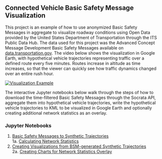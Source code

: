 ## Connected Vehicle Basic Safety Message Visualization

This project is an example of how to use anonymized Basic Safety Messages in aggregate to visualize roadway conditions using Open Data provided by the United States Department of Transportation through the ITS Public Data Hub. The data used for this project was the Advanced Concept Message Development Basic Safety Messages available on [data.transportation.gov](https://data.transportation.gov/Automobiles/Advanced-Messaging-Concept-Development-Basic-Safet/eezi-v4pm). The video below shows the visualization in Google Earth, with hypothetical vehicle trajectories representing traffic over a defined route every five minutes. Routes increase in altitude as time increases, so that the viewer can quickly see how traffic dynamics changed over an entire rush hour. 

[![Visualization Example](https://james-ohara.github.io/CV-BSM-Visualization/examples/videopreview.png)](https://vimeo.com/270109984)

The interactive Jupyter notebooks below walk through the steps of how to download the time-filtered Basic Safety Messages through the Socrata API, aggregate them into hypothetical vehicle trajectories, write the hypothetical vehicle trajectories to KML to be visualized in Google Earth and optionally creating additional network statistics as an overlay. 

### Jupyter Notebooks

1. [Basic Safety Messages to Synthetic Trajectories](https://usdot-its-jpo-data-portal.github.io/CV-BSM-Visualization/githubpages/Basic%20Safety%20Messages%20to%20Synthetic%20Trajectories.html)  
1a. [Calculating Network Statistics](https://usdot-its-jpo-data-portal.github.io/CV-BSM-Visualization/githubpages/Basic%20Safety%20Messages%20Statistics.html)  
2. [Creating Visualizations from BSM-generated Synthetic Trajectories](https://usdot-its-jpo-data-portal.github.io/CV-BSM-Visualization/githubpages/Connected%20Vehicles%20Visualizations.html)  
2a. [Creating Charts for Network Statistics Overlay](https://usdot-its-jpo-data-portal.github.io/CV-BSM-Visualization/githubpages/Connected%20Vehicles%20Charts.html)  
